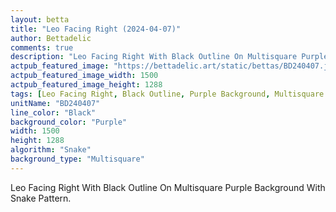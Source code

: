 ```yaml
---
layout: betta
title: "Leo Facing Right (2024-04-07)"
author: Bettadelic
comments: true
description: "Leo Facing Right With Black Outline On Multisquare Purple Background With Snake Pattern."
actpub_featured_image: "https://bettadelic.art/static/bettas/BD240407.jpg"
actpub_featured_image_width: 1500
actpub_featured_image_height: 1288
tags: [Leo Facing Right, Black Outline, Purple Background, Multisquare Background Pattern, Snake Pattern, April 2024]
unitName: "BD240407"
line_color: "Black"
background_color: "Purple"
width: 1500
height: 1288
algorithm: "Snake"
background_type: "Multisquare"
---
```


Leo Facing Right With Black Outline On Multisquare Purple Background With Snake Pattern.

